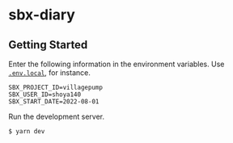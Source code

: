 # sbx-diary

## Getting Started

Enter the following information in the environment variables. Use [`.env.local`](https://nextjs.org/docs/basic-features/environment-variables), for instance.

```
SBX_PROJECT_ID=villagepump
SBX_USER_ID=shoya140
SBX_START_DATE=2022-08-01
```

Run the development server.

```bash
$ yarn dev
```
